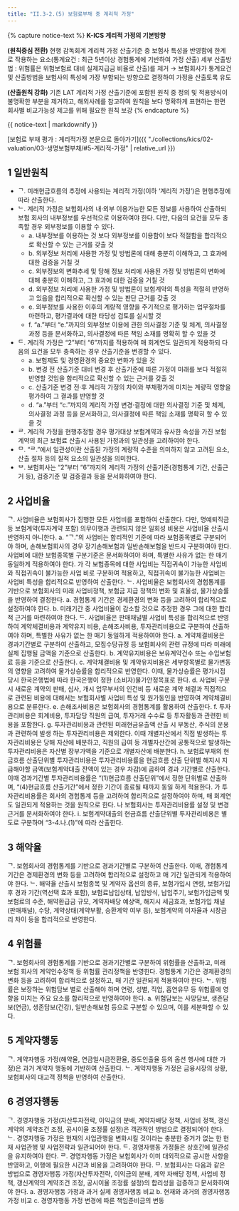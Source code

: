 ```yaml
---
title: "II.3-2.(5) 보험료부채 중 계리적 가정"
---
```


{% capture notice-text %}
**K-ICS 계리적 가정의 기본방향**

**(원칙중심 전환)**
현행 감독회계 계리적 가정 산출기준 중 보험사 특성을 반영함에 한계로 작용하는 요소(통계요건 : 최근 5년이상 경험통계에 기반하여 가정 산출)
세부 산출방법 : 위험률은 위험보험료 대비 실제지급금 비율로 산출)를 제거 → 보험회사가 통계요건 및 산출방법을 보험사의 특성에 가장 부합되는 방향으로 결정하여 가정을 산출토록 유도

**(산출원칙 강화)**
기존 LAT 계리적 가정 산출기준에 포함된 원칙 중 정의 및 적용방식이 불명확한 부분을 제거하고, 해외사례를 참고하여 원칙을 보다 명확하게 표현하는 한편 회사별 비교가능성 제고를 위해 필요한 원칙 보강
 {% endcapture %}
 <div class="notice">
   {{ notice-text | markdownify }}
 </div>

[보험료 부채 평가 : 계리적가정 본문으로 돌아가기]({{ "./collections/kics/02-valuation/03-생명보험부채/#5-계리적-가정" | relative_url }})

## 1 일반원칙
- ᄀ. 미래현금흐름의 추정에 사용되는 계리적 가정(이하 ‘계리적 가정’)은 현행추정에 따라 산출한다.
- ᄂ. 계리적 가정은 보험회사의 내·외부 이용가능한 모든 정보를 사용하여 산출하되 보험 회사의 내부정보를 우선적으로 이용하여야 한다. 다만, 다음의 요건을 모두 충족할 경우 외부정보를 이용할 수 있다.
  - a. 내부정보를 이용하는 것 보다 외부정보를 이용함이 보다 적절함을 합리적으로 확신할 수 있는 근거를 갖출 것
  - b. 외부정보 처리에 사용한 가정 및 방법론에 대해 충분히 이해하고, 그 효과에 대한 검증을 거칠 것
  - c. 외부정보의 변화추세 및 당해 정보 처리에 사용된 가정 및 방법론의 변화에 대해 충분히 이해하고, 그 효과에 대한 검증을 거칠 것
  - d. 외부정보 처리에 사용한 가정 및 방법론이 보험계약의 특성을 적절히 반영하고 있음을 합리적으로 확신할 수 있는 판단 근거를 갖출 것
  - e. 외부정보를 사용한 이후의 계량적 영향을 주기적으로 평가하는 업무절차를 마련하고, 평가결과에 대한 타당성 검토를 실시할 것
  - f. “a.”부터 “e.”까지의 외부정보 이용에 관한 의사결정 기준 및 체계, 의사결정 과정 등을 문서화하고, 의사결정에 따른 책임 소재를 명확히 할 수 있을 것
- ᄃ. 계리적 가정은 “2”부터 “6”까지를 적용하여 매 회계연도 일관되게 적용하되 다음의 요건을 모두 충족하는 경우 산출기준을 변경할 수 있다.
  - a. 보험제도 및 경영환경의 중요한 변화가 있을 것
  - b. 변경 전 산출기준 대비 변경 후 산출기준에 따른 가정이 미래를 보다 적절히 반영할 것임을 합리적으로 확신할 수 있는 근거를 갖출 것
  - c. 산출기준 변경 전·후 계리적 가정의 차이와 부채평가에 미치는 계량적 영향을 평가하여 그 결과를 반영할 것
  - d. “a.”부터 “c.”까지의 계리적 가정 변경·결정에 대한 의사결정 기준 및 체계, 의사결정 과정 등을 문서화하고, 의사결정에 따른 책임 소재를 명확히 할 수 있을 것
- ᄅ. 계리적 가정을 현행추정할 경우 평가대상 보험계약과 유사한 속성을 가진 보험계약의 최근 보험료 산출시 사용된 가정과의 일관성을 고려하여야 한다.
- ᄆ. “ᄅ.”에서 일관성이란 산출된 가정의 계량적 수준을 의미하지 않고 고려된 요소, 산출 절차 등의 질적 요소의 일관성을 의미한다.
- ᄇ. 보험회사는 “2”부터 “6”까지의 계리적 가정의 산출기준(경험통계 기간, 산출근거 등), 검증기준 및 검증결과 등을 문서화하여야 한다.

## 2 사업비율
ᄀ. 사업비율은 보험회사가 집행한 모든 사업비를 포함하여 산출한다. 다만, 명예퇴직금 등 보험계약(투자계약 포함) 의무이행과 관련되지 않은 일회성 비용은 사업비율 산출시 반영하지 아니한다.
a. “ᄀ.”의 사업비는 합리적인 기준에 따라 보험종목별로 구분되어야 하며, 손해보험회사의 경우 장기손해보험과 일반손해보험을 반드시 구분하여야 한다. 사업비에 대한 보험종목별 구분기준은 문서화하여야 하며, 특별한 사유가 없는 한 매기 동일하게 적용하여야 한다.
가 각 보험종목에 대한 사업비는 직접귀속이 가능한 사업비와 직접귀속이 불가능한 사업 비로 구분하여 적용하고, 직접귀속이 불가능한 사업비는 사업비 특성을 합리적으로 반영하여 산출한다.
ᄂ. 사업비율은 보험회사의 경험통계를 기반으로 보험회사의 미래 사업비정책, 보험금 지급 정책의 변화 및 효율성, 물가상승률을 반영하여 결정한다.
a. 경험통계 기간은 경제환경의 변화 등을 고려하여 합리적으로 설정하여야 한다.
b. 미래기간 중 사업비율이 감소할 것으로 추정한 경우 그에 대한 합리적 근거를 마련하여야 한다.
ᄃ. 사업비율은 판매채널별 사업비 특성을 합리적으로 반영하여 계약체결비용과 계약유지 비용, 손해조사비용, 투자관리비용으로 구분하여 산출하여야 하며, 특별한 사유가 없는 한 매기 동일하게 적용하여야 한다.
a. 계약체결비용은 경과기간별로 구분하여 산출하고, 모집수당규정 등 보험회사의 관련 규정에 따라 미래에 실제 집행될 금액을 기준으로 산출한다.
b. 계약유지비용은 보유계약건수 또는 수입보험료 등을 기준으로 산출한다.
c. 계약체결비용 및 계약유지비용은 세부항목별로 물가변동의 영향을 고려하여 물가상승률을 합리적으로 반영한다. 이때, 물가상승률은 평가시점 당시 한국은행법에 따라 한국은행이 정한 (소비자)물가안정목표로 한다.
d. 사업비 구분시 새로운 계약의 판매, 심사, 개시 업무부서의 인건비 등 새로운 계약 체결과 직접적으로 관련된 비용에 대해서는 보험회사별 사업비 특성 및 원가동인을 반영하여 계약체결비용으로 분류한다.
e. 손해조사비용은 보험회사의 경험통계를 활용하여 산출한다.
f. 투자관리비용은 회계비용, 투자담당 직원의 급여, 투자거래 수수료 등 투자활동과 관련한 비용을 포함한다.
g. 투자관리비용과 관련된 미래현금유출액 산출 시 부동산, 주식의 운용과 관련하여 발생 하는 투자관리비용은 제외한다. 이때 개별자산에서 직접 발생하는 투자관리비용은 당해 자산에 배분하고, 직원의 급여 등 개별자산간에 공통적으로 발생하는 투자관리비용은 자산별 장부가액을 기준으로 개별자산에 배분한다.
h. 보험료부채의 현금흐름 산출단위별 투자관리비용은 투자관리비용률을 현금흐름 산출 단위별 해지시 지급해야할 금액(보험계약대출 잔액이 있는 경우 차감)에 곱하여 경과 기간별로 산출한다. 이때 경과기간별 투자관리비용률은 “(1)현금흐름 산출단위”에서 정한 단위별로 산출하며, “(4)현금흐름 산출기간”에서 정한 기간이 종료될 때까지 동일 하게 적용한다.
가 투자관리비용률은 회사의 경험통계 등을 고려하여 합리적으로 설정하여야 하며, 매 회계연도 일관되게 적용하는 것을 원칙으로 한다.
나 보험회사는 투자관리비용률 설정 및 변경 근거를 문서화하여야 한다.
i. 보험계약대출의 현금흐름 산출단위별 투자관리비용은 별도로 구분하며 “3-4.나.(1)”에 따라 산출한다.

## 3 해약율
ᄀ. 보험회사의 경험통계를 기반으로 경과기간별로 구분하여 산출한다. 이때, 경험통계기간은 경제환경의 변화 등을 고려하여 합리적으로 설정하고 매 기간 일관되게 적용하여야 한다.
ᄂ. 해약율 산출시 보험종목 및 계약자 옵션의 종류, 보험가입시 연령, 보험가입 후 경과 기간(역선택 효과 포함), 보험료납입상태, 납입방식, 납입주기, 보험가입금액 및 보험료의 수준, 해약환급금 규모, 계약자배당 예상액, 해지시 세금효과, 보험가입 채널(판매채널), 수당, 계약상태(계약부활, 승환계약 여부 등), 보험계약의 이자율과 시장금리 차이 등을 합리적으로 반영한다.

## 4 위험률
ᄀ. 보험회사의 경험통계를 기반으로 경과기간별로 구분하여 위험률을 산출하고, 미래 보험 회사의 계약인수정책 등 위험률 관리정책을 반영한다. 경험통계 기간은 경제환경의 변화 등을 고려하여 합리적으로 설정하고, 매 기간 일관되게 적용하여야 한다.
ᄂ. 위험률은 보장하는 위험담보 별로 산출해야 하며 연령, 성별, 직업, 흡연유무 등 위험률에 영향을 미치는 주요 요소를 합리적으로 반영하여야 한다.
a. 위험담보는 사망담보, 생존담보(연금), 생존담보(건강), 일반손해보험 등으로 구분할 수 있으며, 이를 세분화할 수 있다.

## 5 계약자행동
ᄀ. 계약자행동 가정(해약율, 연금일시금전환율, 중도인출율 등의 옵션 행사에 대한 가정)은 과거 계약자 행동에 기반하여 산출한다.
ᄂ. 계약자행동 가정은 금융시장의 상황, 보험회사의 대고객 정책을 반영하여 산출한다.

## 6 경영자행동
ᄀ. 경영자행동 가정(자산투자전략, 이익금의 분배, 계약자배당 정책, 사업비 정책, 갱신 계약의 계약조건 조정, 공시이율 조정률 설정)은 객관적인 방법으로 결정되어야 한다.
ᄂ. 경영자행동 가정은 현재의 사업관행을 변화시킬 것이라는 충분한 증거가 없는 한 현재 사업관행 및 사업전략과 일관되어야 한다.
ᄃ. 경영자행동 가정들은 상호간에 일관성을 유지하여야 한다.
ᄅ. 경영자행동 가정은 보험회사가 이미 대외적으로 공시한 사항을 반영하고, 이행에 필요한 시간과 비용을 고려하여야 한다.
ᄆ. 보험회사는 다음과 같은 방법으로 경영자행동 가정(자산투자전략, 이익금의 분배, 계약 자배당 정책, 사업비 정책, 갱신계약의 계약조건 조정, 공시이율 조정률 설정)의 합리성을 검증하고 문서화하여야 한다.
a. 경영자행동 가정과 과거 실제 경영자행동 비교 b. 현재와 과거의 경영자행동 가정 비교
c. 경영자행동 가정 변경에 따른 책임준비금의 변동
